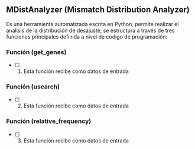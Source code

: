 ## MDistAnalyzer (Mismatch Distribution Analyzer)

Es una herramienta automatizada escrita en Python, permite realizar el analisis de la distribución de desajuste, se estructura a través de tres funciones principales definida a nivel de codigo de programación: 


### Función (get_genes)

- [ ] 1. Esta función recibe como datos de entrada

### Función (usearch)

- [ ] 2. Esta función recibe como datos de entrada

### Función (relative_frequency)

- [ ] 3. Esta función recibe como datos de entrada



